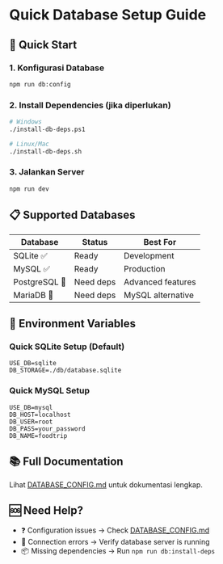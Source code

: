 # Quick Database Setup Guide

## 🚀 Quick Start

### 1. Konfigurasi Database

```bash
npm run db:config
```

### 2. Install Dependencies (jika diperlukan)

```bash
# Windows
./install-db-deps.ps1

# Linux/Mac
./install-db-deps.sh
```

### 3. Jalankan Server

```bash
npm run dev
```

## 📋 Supported Databases

| Database      | Status    | Best For          |
| ------------- | --------- | ----------------- |
| SQLite ✅     | Ready     | Development       |
| MySQL ✅      | Ready     | Production        |
| PostgreSQL 🔧 | Need deps | Advanced features |
| MariaDB 🔧    | Need deps | MySQL alternative |

## 🔧 Environment Variables

### Quick SQLite Setup (Default)

```env
USE_DB=sqlite
DB_STORAGE=./db/database.sqlite
```

### Quick MySQL Setup

```env
USE_DB=mysql
DB_HOST=localhost
DB_USER=root
DB_PASS=your_password
DB_NAME=foodtrip
```

## 📚 Full Documentation

Lihat [DATABASE_CONFIG.md](DATABASE_CONFIG.md) untuk dokumentasi lengkap.

## 🆘 Need Help?

- ❓ Configuration issues → Check [DATABASE_CONFIG.md](DATABASE_CONFIG.md)
- 🐛 Connection errors → Verify database server is running
- 📦 Missing dependencies → Run `npm run db:install-deps`
